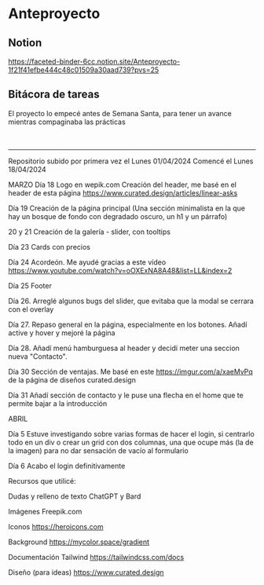 <h1>Anteproyecto</h1>
<h2>Notion</h2>

https://faceted-binder-6cc.notion.site/Anteproyecto-1f21f41efbe444c48c01509a30aad739?pvs=25


<h2>Bitácora de tareas</h2>
El proyecto lo empecé antes de Semana Santa, para tener un avance mientras compaginaba las prácticas
<br>
<br>
<br>
<hr>
Repositorio subido por primera vez el Lunes 01/04/2024
Comencé el Lunes 18/04/2024

MARZO
Día 18
Logo en wepik.com
Creación del header, me basé en el header de esta página https://www.curated.design/articles/linear-asks

Día 19
Creación de la página principal (Una sección minimalista en la que hay un bosque de fondo con degradado oscuro, un h1 y un párrafo)

20 y 21 
Creación de la galería - slider, con tooltips 

Día 23 
Cards con precios

Día 24
Acordeón. Me ayudé gracias a este vídeo https://www.youtube.com/watch?v=oOXExNA8A48&list=LL&index=2

Día 25 Footer

Día 26. Arreglé algunos bugs del slider, que evitaba que la modal se cerrara con el overlay

Día 27. Repaso general en la página, especialmente en los botones. Añadí active y hover y mejoré la página

Día 28. Añadí menú hamburguesa al header y decidí meter una seccion nueva "Contacto". 

Día 30
Sección de ventajas. Me basé en este https://imgur.com/a/xaeMvPq de la página de diseños curated.design

Día 31
Añadí sección de contacto y le puse una flecha en el home que te permite bajar a la introducción

ABRIL

Día 5
Estuve investigando sobre varias formas de hacer el login, si centrarlo todo en un div o crear un grid con dos columnas, una que ocupe más (la de la imagen) para no dar sensación de vacío al formulario

Día 6
Acabo el login definitivamente



Recursos que utilicé:

Dudas y relleno de texto
ChatGPT y Bard

Imágenes
Freepik.com

Iconos
https://heroicons.com

Background
https://mycolor.space/gradient

Documentación Tailwind
https://tailwindcss.com/docs

Diseño (para ideas)
https://www.curated.design



